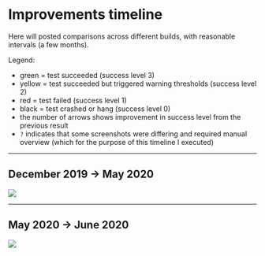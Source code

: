 # Improvements timeline

Here will posted comparisons across different builds, with reasonable intervals (a few months).

Legend:
- green = test succeeded (success level 3)
- yellow = test succeeded but triggered warning thresholds (success level 2)
- red = test failed (success level 1)
- black = test crashed or hang (success level 0)
- the number of arrows shows improvement in success level from the previous result
- `?` indicates that some screenshots were differing and required manual overview (which for the purpose of this timeline I executed)

---
## December 2019 -> May 2020

![](https://i.gyazo.com/6332988f53e0303e79b98f4576956d71.png)

---
## May 2020 -> June 2020

![](https://i.gyazo.com/532683d13e7ea285257ae7e64afec7a3.png)


